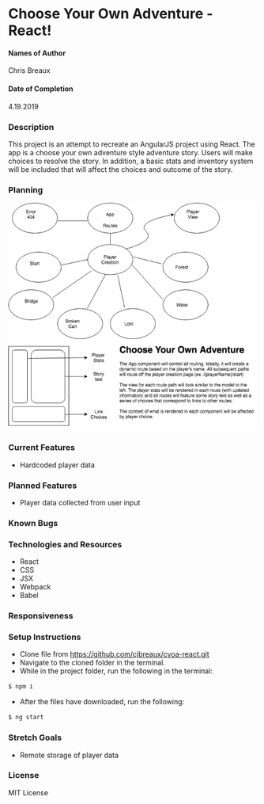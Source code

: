 # Choose Your Own Adventure - React!


#### Names of Author
Chris Breaux

#### Date of Completion

4.19.2019

### Description

This project is an attempt to recreate an AngularJS project using React. The app is a choose your own adventure style adventure story. Users will make choices to resolve the story. In addition, a basic stats and inventory system will be included that will affect the choices and outcome of the story.

### Planning

![initial component diagram ](src/assets/img/component-diagram.jpg)

### Current Features

* Hardcoded player data

### Planned Features

* Player data collected from user input

### Known Bugs


### Technologies and Resources

* React
* CSS
* JSX
* Webpack
* Babel



### Responsiveness


### Setup Instructions

* Clone file from https://github.com/cjbreaux/cyoa-react.git
* Navigate to the cloned folder in the terminal.
* While in the project folder, run the following in the terminal:
 ```html
$ npm i
```
* After the files have downloaded, run the following:
```html
$ ng start
```

### Stretch Goals
* Remote storage of player data



### License

MIT License

